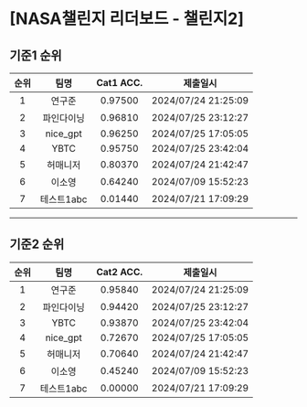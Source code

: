# [NASA챌린지 리더보드 - 챌린지2]
## 기준1 순위
| 순위 | 팀명 | Cat1 ACC. | 제출일시 |
|:----:|:----:|:-----:|:----:|
| 1 | 연구준 | 0.97500 | 2024/07/24 21:25:09 |
| 2 | 파인다이닝 | 0.96810 | 2024/07/25 23:12:27 |
| 3 | nice_gpt | 0.96250 | 2024/07/25 17:05:05 |
| 4 | YBTC | 0.95750 | 2024/07/25 23:42:04 |
| 5 | 허매니저 | 0.80370 | 2024/07/24 21:42:47 |
| 6 | 이소영 | 0.64240 | 2024/07/09 15:52:23 |
| 7 | 테스트1abc | 0.01440 | 2024/07/21 17:09:29 |
___
## 기준2 순위
| 순위 | 팀명 | Cat2 ACC. | 제출일시 |
|:----:|:----:|:-----:|:----:|
| 1 | 연구준 | 0.95840 | 2024/07/24 21:25:09 |
| 2 | 파인다이닝 | 0.94420 | 2024/07/25 23:12:27 |
| 3 | YBTC | 0.93870 | 2024/07/25 23:42:04 |
| 4 | nice_gpt | 0.72670 | 2024/07/25 17:05:05 |
| 5 | 허매니저 | 0.70640 | 2024/07/24 21:42:47 |
| 6 | 이소영 | 0.45240 | 2024/07/09 15:52:23 |
| 7 | 테스트1abc | 0.00000 | 2024/07/21 17:09:29 |
